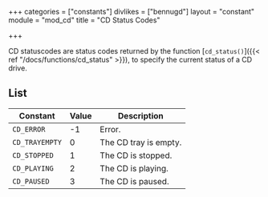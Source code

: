 +++
categories = ["constants"]
divlikes = ["bennugd"]
layout = "constant"
module = "mod_cd"
title = "CD Status Codes"

+++

CD statuscodes are status codes returned by the function [`cd_status()`]({{< ref "/docs/functions/cd_status" >}}), to specify the current status of a CD drive.

## List

| Constant | Value | Description |
|---|---|---|
| `CD_ERROR` | -1 | Error. |
| `CD_TRAYEMPTY` | 0 | The CD tray is empty. |
| `CD_STOPPED` | 1 | The CD is stopped. |
| `CD_PLAYING` | 2 | The CD is playing. |
| `CD_PAUSED` | 3 | The CD is paused. |
